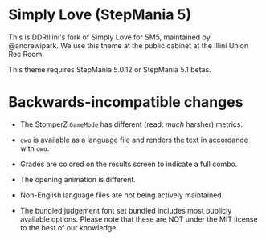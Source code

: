 # Simply Love (StepMania 5)

This is DDRIllini's fork of Simply Love for SM5, maintained by @andrewipark. We use this theme at the public cabinet at the Illini Union Rec Room.

This theme requires StepMania 5.0.12 or StepMania 5.1 betas.

# Backwards-incompatible changes

* The StomperZ `GameMode` has different (read: *much* harsher) metrics.

* `owo` is available as a language file and renders the text in accordance with `owo`.

* Grades are colored on the results screen to indicate a full combo.

* The opening animation is different.

* Non-English language files are not being actively maintained.

* The bundled judgement font set bundled includes most publicly available options. Please note that these are NOT under the MIT license to the best of our knowledge.

